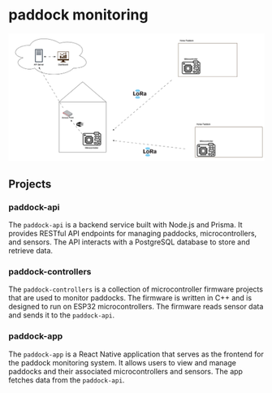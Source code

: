 # paddock monitoring

![overview](./docs/paddock-overview.png)

## Projects

### paddock-api
The `paddock-api` is a backend service built with Node.js and Prisma. It provides RESTful API endpoints for managing paddocks, microcontrollers, and sensors. The API interacts with a PostgreSQL database to store and retrieve data.

### paddock-controllers
The `paddock-controllers` is a collection of microcontroller firmware projects that are used to monitor paddocks. The firmware is written in C++ and is designed to run on ESP32 microcontrollers. The firmware reads sensor data and sends it to the `paddock-api`.

### paddock-app
The `paddock-app` is a React Native application that serves as the frontend for the paddock monitoring system. It allows users to view and manage paddocks and their associated microcontrollers and sensors. The app fetches data from the `paddock-api`.